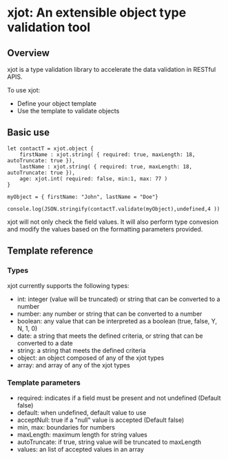 # xjot: An extensible object type validation tool

##  Overview 

xjot is a type validation library to accelerate the data validation in RESTful APIS.

To use xjot:

  * Define your object template
  * Use the template to validate objects

## Basic use

    let contactT = xjot.object {
        firstName : xjot.string( { required: true, maxLength: 18, autoTruncate: true }),
        lastName : xjot.string( { required: true, maxLength: 18, autoTruncate: true }),
        age: xjot.int( required: false, min:1, max: 77 )
    }    

    myObject = { firstName: "John", lastName = "Doe"}

    console.log(JSON.stringify(contactT.validate(myObject),undefined,4 ))

xjot will not only check the field values. It will also perform type convesion and modify the values based on the formatting parameters provided.

## Template reference

### Types

xjot currently supports the following types:

* int: integer (value will be truncated) or string that can be converted to a number
* number: any number or string that can be converted to a number
* boolean: any value that can be interpreted as a boolean (true, false, Y, N, 1, 0)
* date: a string that meets the defined criteria,  or string that can be converted to a date
* string: a string that meets the defined criteria
* object: an object composed of any of the xjot types
* array: and array of any of the xjot types


### Template parameters

* required: indicates if a field must be present and not undefined (Default false)
* default: when undefined, default value to use
* acceptNull: true if a "null" value is accepted (Default false)
* min, max: boundaries for numbers
* maxLength: maximum length for string values
* autoTruncate: if true, string value will be truncated to maxLength
* values: an list of accepted values in an array